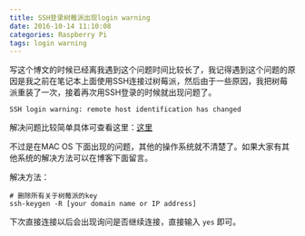 ```yaml
---
title: SSH登录树莓派出现login warning
date: 2016-10-14 11:10:08
categories: Raspberry Pi
tags: login warning
---
```


写这个博文的时候已经离我遇到这个问题时间比较长了，我记得遇到这个问题的原因是我之前在笔记本上面使用SSH连接过树莓派，然后由于一些原因，我把树莓派重装了一次，接着再次用SSH登录的时候就出现问题了。

    SSH login warning: remote host identification has changed

<!-- more -->

解决问题比较简单具体可查看这里：[这里](https://sg.godaddy.com/zh/help/ssh-login-warning-remote-host-identification-has-changed-12161)

不过是在MAC OS 下面出现的问题，其他的操作系统就不清楚了。如果大家有其他系统的解决方法可以在博客下面留言。

解决方法：

    # 删除所有关于树莓派的key
    ssh-keygen -R [your domain name or IP address]

下次直接连接以后会出现询问是否继续连接，直接输入 `yes` 即可。
